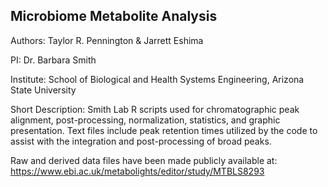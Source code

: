 ## Microbiome Metabolite Analysis


Authors: Taylor R. Pennington & Jarrett Eshima


PI: Dr. Barbara Smith


Institute: School of Biological and Health Systems Engineering, Arizona State University


Short Description: Smith Lab R scripts used for chromatographic peak alignment, post-processing, normalization, statistics, and graphic presentation. Text files include peak retention times utilized by the code to assist with the integration and post-processing of broad peaks. 

Raw and derived data files have been made publicly available at: https://www.ebi.ac.uk/metabolights/editor/study/MTBLS8293
